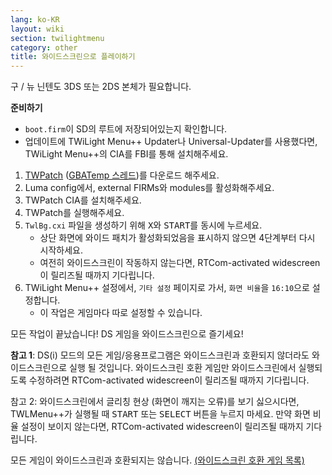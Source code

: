 ```yaml
---
lang: ko-KR
layout: wiki
section: twilightmenu
category: other
title: 와이드스크린으로 플레이하기
---
```


구 / 뉴 닌텐도 3DS 또는 2DS 본체가 필요합니다.

**준비하기**
- `boot.firm`이 SD의 루트에 저장되어있는지 확인합니다.
- 업데이트에 TWiLight Menu++ Updater나 Universal-Updater를 사용했다면, TWiLight Menu++의 CIA를 FBI를 통해 설치해주세요.

1. [TWPatch](https://puu.sh/GoWHS/9459f224fb.cia) ([GBATemp 스레드](https://gbatemp.net/threads/twpatcher-ds-i-mode-screen-filters-and-patches.542694/))를 다운로드 해주세요.
1. Luma config에서, external FIRMs와 modules를 활성화해주세요.
1. TWPatch CIA를 설치해주세요.
1. TWPatch를 실행해주세요.
1. `TwlBg.cxi` 파일을 생성하기 위해 <kbd class="face">X</kbd>와 <kbd>START</kbd>를 동시에 누르세요.
   - 상단 화면에 와이드 패치가 활성화되었음을 표시하지 않으면 4단계부터 다시 시작하세요.
   - 여전히 와이드스크린이 작동하지 않는다면, RTCom-activated widescreen이 릴리즈될 때까지 기다립니다.
1. TWiLight Menu++ 설정에서, `기타 설정` 페이지로 가서, `화면 비율`을 `16:10`으로 설정합니다.
   - 이 작업은 게임마다 따로 설정할 수 있습니다.

모든 작업이 끝났습니다! DS 게임을 와이드스크린으로 즐기세요!

**참고 1**: DS(i) 모드의 모든 게임/응용프로그램은 와이드스크린과 호환되지 않더라도 와이드스크린으로 실행 될 것입니다. 와이드스크린 호환 게임만 와이드스크린에서 실행되도록 수정하려면 RTCom-activated widescreen이 릴리즈될 때까지 기다립니다.

참고 2: 와이드스크린에서 글리칭 현상 (화면이 깨지는 오류)를 보기 싫으시다면, TWLMenu++가 실행될 때 <kbd>START</kbd> 또는 <kbd>SELECT</kbd> 버튼을 누르지 마세요. 만약 화면 비율 설정이 보이지 않는다면, RTCom-activated widescreen이 릴리즈될 때까지 기다립니다.

모든 게임이 와이드스크린과 호환되지는 않습니다. [(와이드스크린 호환 게임 목록)](https://github.com/DS-Homebrew/TWiLightMenu/blob/master/7zfile/3DS%20-%20CFW%20users/Games%20supported%20with%20widescreen.txt)

